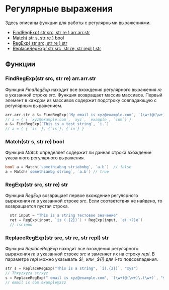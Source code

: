 # Регулярные выражения

Здесь описаны функции для работы с регулярными выражениями.

* [FindRegExp\( str src, str re \) arr.arr.str](regexp.md#findregexp-str-src-str-re-arr-arr-str)
* [Match\( str s, str re \) bool](regexp.md#match-str-s-str-re-bool)
* [RegExp\( str src, str re \) str](regexp.md#regexp-str-src-str-re-str)
* [ReplaceRegExp\( str src, str re, str repl \) str](regexp.md#replaceregexp-str-src-str-re-str-repl-str)

## Функции

### FindRegExp\(str src, str re\) arr.arr.str

Функция _FindRegExp_ находит все вхождения регулярного выражения _re_ в указанной строке _src_. Функция возвращает массив массивов. Первый элемент в каждом из массивов содержит подстроку совпадающую с регулярным выражением.

```go
arr.arr.str a &= FindRegExp(`My email is xyz@example.com`, `(\w+)@(\w+)\.(\w+)`)
// a = { { `xyz@example.com`, `xyz`, `example`, `com`} }
a &= FindRegExp(`This is a test string`, `i.`)
// a = { { `is` }, {`is`}, {`in`} }
```

### Match\(str s, str re\) bool

Функция _Match_ определяет содержит ли данная строка вхождение указанного регулярного выражения.

```go
bool a = Match(`somethiabng striabnbg`, `a.b`)  // false
a = Match(`somethianbg string`, `a.b`) // true
```

### RegExp\(str src, str re\) str

Функция _RegExp_ возвращает первое вхождение регулярного выражения _re_ в указанной строке _src_. Если соответствия не найдено, то возвращается пустая строка.

```go
  str input = "This is a string тестовое значение"
  ret = RegExp(input, `is (.{2})`) + RegExp(input, `е(.+?)е`)
  // isстово
```

### ReplaceRegExp\(str src, str re, str repl\) str

Функция _ReplaceRegExp_ находит все вхождения регулярного выражения _re_ в указанной строке _src_ и заменяет их на строку _repl_. В параметре _repl_ можно указывать _$i_ или _${i}_ для i-го подсовпадения.

```go
str s = ReplaceRegExp("This is a string", `i(.{2})`, "xyz") 
// Thxyzxyza strxyz
s = ReplaceRegExp(" email is xyz@example.com", `(\w+)@(\w+)\.(\w+)`, "${3}.${2}@zzz")
// email is com.example@zzz
```

